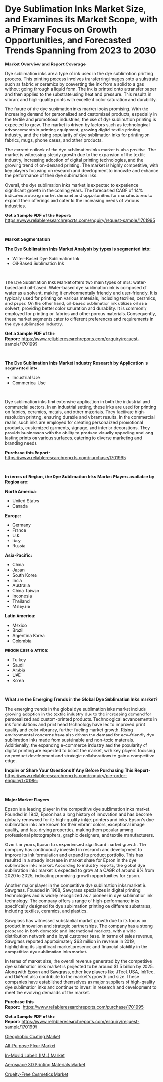 <p><h1>Dye Sublimation Inks Market Size, and Examines its Market Scope, with a Primary Focus on Growth Opportunities, and Forecasted Trends Spanning from 2023 to 2030</h1></p><p><strong>Market Overview and Report Coverage</strong></p>
<p><p>Dye sublimation inks are a type of ink used in the dye sublimation printing process. This printing process involves transferring images onto a substrate such as fabric or ceramics by converting the ink from a solid to a gas without going through a liquid form. The ink is printed onto a transfer paper and then applied to the substrate using heat and pressure. This results in vibrant and high-quality prints with excellent color saturation and durability.</p><p>The future of the dye sublimation inks market looks promising. With the increasing demand for personalized and customized products, especially in the textile and promotional industries, the use of dye sublimation printing is expected to grow. The market is driven by factors such as technological advancements in printing equipment, growing digital textile printing industry, and the rising popularity of dye sublimation inks for printing on fabrics, mugs, phone cases, and other products.</p><p>The current outlook of the dye sublimation inks market is also positive. The market is witnessing steady growth due to the expansion of the textile industry, increasing adoption of digital printing technologies, and the growing trend of on-demand printing. The market is highly competitive, with key players focusing on research and development to innovate and enhance the performance of their dye sublimation inks.</p><p>Overall, the dye sublimation inks market is expected to experience significant growth in the coming years. The forecasted CAGR of 14% indicates a strong market demand and opportunities for manufacturers to expand their offerings and cater to the increasing needs of various industries.</p></p>
<p><strong>Get a Sample PDF of the Report:</strong> <a href="https://www.reliableresearchreports.com/enquiry/request-sample/1701995">https://www.reliableresearchreports.com/enquiry/request-sample/1701995</a></p>
<p>&nbsp;</p>
<p><strong>Market Segmentation</strong></p>
<p><strong>The Dye Sublimation Inks Market Analysis by types is segmented into:</strong></p>
<p><ul><li>Water-Based Dye Sublimation Ink</li><li>Oil-Based Sublimation Ink</li></ul></p>
<p>&nbsp;</p>
<p><p>The Dye Sublimation Inks Market offers two main types of inks: water-based and oil-based. Water-based dye sublimation ink is composed of water as a solvent, making it environmentally friendly and user-friendly. It is typically used for printing on various materials, including textiles, ceramics, and paper. On the other hand, oil-based sublimation ink utilizes oil as a solvent, providing better color saturation and durability. It is commonly employed for printing on fabrics and other porous materials. Consequently, these market segments cater to different preferences and requirements in the dye sublimation industry.</p></p>
<p><strong>Get a Sample PDF of the Report:</strong>&nbsp;<a href="https://www.reliableresearchreports.com/enquiry/request-sample/1701995">https://www.reliableresearchreports.com/enquiry/request-sample/1701995</a></p>
<p>&nbsp;</p>
<p><strong>The Dye Sublimation Inks Market Industry Research by Application is segmented into:</strong></p>
<p><ul><li>Industrial Use</li><li>Commerical Use</li></ul></p>
<p>&nbsp;</p>
<p><p>Dye sublimation inks find extensive application in both the industrial and commercial sectors. In an industrial setting, these inks are used for printing on fabrics, ceramics, metals, and other materials. They facilitate high-resolution printing, ensuring durable and vibrant results. In the commercial realm, such inks are employed for creating personalized promotional products, customized garments, signage, and interior decorations. They provide businesses with the ability to produce visually appealing and long-lasting prints on various surfaces, catering to diverse marketing and branding needs.</p></p>
<p><strong>Purchase this Report:</strong>&nbsp; <a href="https://www.reliableresearchreports.com/purchase/1701995">https://www.reliableresearchreports.com/purchase/1701995</a></p>
<p>&nbsp;</p>
<p><strong>In terms of Region, the Dye Sublimation Inks Market Players available by Region are:</strong></p>
<p>
    <p> <strong> North America: </strong>
        <ul>
            <li>United States</li>
            <li>Canada</li>
        </ul>
        </p> 
    <p> <strong> Europe: </strong>
        <ul>
            <li>Germany</li>
            <li>France</li>
            <li>U.K.</li>
            <li>Italy</li>
            <li>Russia</li>
        </ul>
        </p> 
    <p> <strong> Asia-Pacific: </strong>
        <ul>
            <li>China</li>
            <li>Japan</li>
            <li>South Korea</li>
            <li>India</li>
            <li>Australia</li>
            <li>China Taiwan</li>
            <li>Indonesia</li>
            <li>Thailand</li>
            <li>Malaysia</li>
        </ul>
        </p> 
    <p> <strong> Latin America: </strong>
        <ul>
            <li>Mexico</li>
            <li>Brazil</li>
            <li>Argentina Korea</li>
            <li>Colombia</li>
        </ul>
        </p> 
    <p> <strong> Middle East & Africa: </strong>
        <ul>
            <li>Turkey</li>
            <li>Saudi</li>
            <li>Arabia</li>
            <li>UAE</li>
            <li>Korea</li>
        </ul>
    </p>
    </p>
<p>&nbsp;</p>
<p><strong>What are the Emerging Trends in the Global Dye Sublimation Inks market?</strong></p>
<p><p>The emerging trends in the global dye sublimation inks market include growing adoption in the textile industry due to the increasing demand for personalized and custom-printed products. Technological advancements in ink formulations and print head technology have led to improved print quality and color vibrancy, further fueling market growth. Rising environmental concerns have also driven the demand for eco-friendly dye sublimation inks made from sustainable and non-toxic materials. Additionally, the expanding e-commerce industry and the popularity of digital printing are expected to boost the market, with key players focusing on product development and strategic collaborations to gain a competitive edge.</p></p>
<p><strong>Inquire or Share Your Questions If Any Before Purchasing This Report</strong>- <a href="https://www.reliableresearchreports.com/enquiry/pre-order-enquiry/1701995">https://www.reliableresearchreports.com/enquiry/pre-order-enquiry/1701995</a></p>
<p>&nbsp;</p>
<p><strong>Major Market Players</strong></p>
<p><p>Epson is a leading player in the competitive dye sublimation inks market. Founded in 1942, Epson has a long history of innovation and has become globally renowned for its high-quality inkjet printers and inks. Epson's dye sublimation inks are known for their vibrant colors, exceptional image quality, and fast-drying properties, making them popular among professional photographers, graphic designers, and textile manufacturers.</p><p>Over the years, Epson has experienced significant market growth. The company has continuously invested in research and development to improve its ink formulation and expand its product portfolio. This has resulted in a steady increase in market share for Epson in the dye sublimation inks market. According to industry reports, the global dye sublimation inks market is expected to grow at a CAGR of around 9% from 2020 to 2025, indicating promising growth opportunities for Epson.</p><p>Another major player in the competitive dye sublimation inks market is Sawgrass. Founded in 1988, Sawgrass specializes in digital printing technologies and is widely recognized as a pioneer in dye sublimation ink technology. The company offers a range of high-performance inks specifically designed for dye sublimation printing on different substrates, including textiles, ceramics, and plastics.</p><p>Sawgrass has witnessed substantial market growth due to its focus on product innovation and strategic partnerships. The company has a strong presence in both domestic and international markets, with a wide distribution network and a loyal customer base. In terms of sales revenue, Sawgrass reported approximately $63 million in revenue in 2019, highlighting its significant market presence and financial stability in the competitive dye sublimation inks market.</p><p>In terms of market size, the overall revenue generated by the competitive dye sublimation inks market is projected to be around $1.5 billion by 2025. Along with Epson and Sawgrass, other key players like JTeck USA, InkTec, and DuPont also contribute to the market's growth and size. These companies have established themselves as major suppliers of high-quality dye sublimation inks and continue to invest in research and development to meet the evolving demands of the market.</p></p>
<p><strong>Purchase this Report:</strong>&nbsp;&nbsp;<a href="https://www.reliableresearchreports.com/purchase/1701995">https://www.reliableresearchreports.com/purchase/1701995</a></p>
<p></p>
<p><strong>Get a Sample PDF of the Report:</strong>&nbsp;<a href="https://www.reliableresearchreports.com/enquiry/request-sample/1701995">https://www.reliableresearchreports.com/enquiry/request-sample/1701995</a></p>
<p><p><a href="https://github.com/grishafomin4852/Market-Research-Report-List-1/blob/main/oleophobic-coating-market.md">Oleophobic Coating Market</a></p><p><a href="https://medium.com/@skylargrant2023/all-purpose-flour-market-analysis-its-cagr-market-segmentation-and-global-industry-overview-ff73e575d105">All-Purpose Flour Market</a></p><p><a href="https://medium.com/@queenlittle95/in-mould-labels-iml-market-exploring-market-share-market-trends-and-future-growth-4dc944ddbd05">In-Mould Labels (IML) Market</a></p><p><a href="https://github.com/abbypearson7765/Market-Research-Report-List-1/blob/main/aerospace-3d-printing-materials-market.md">Aerospace 3D Printing Materials Market</a></p><p><a href="https://medium.com/@christianhunter987/cruelty-free-cosmetics-market-size-and-market-trends-complete-industry-overview-2023-to-2030-beaa24b8ba73">Cruelty-Free Cosmetics Market</a></p></p>